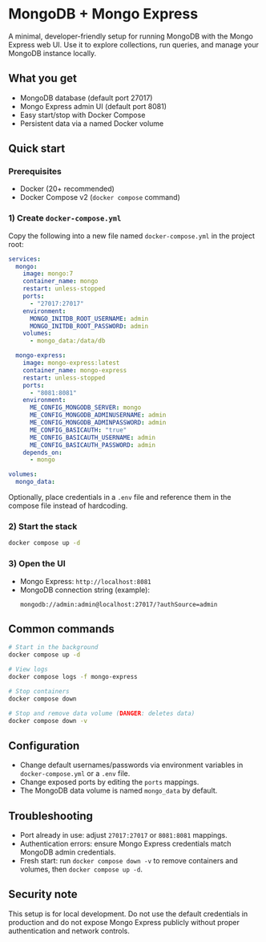 # MongoDB + Mongo Express

A minimal, developer-friendly setup for running MongoDB with the Mongo Express web UI. Use it to explore collections, run queries, and manage your MongoDB instance locally.

## What you get
- MongoDB database (default port 27017)
- Mongo Express admin UI (default port 8081)
- Easy start/stop with Docker Compose
- Persistent data via a named Docker volume

## Quick start

### Prerequisites
- Docker (20+ recommended)
- Docker Compose v2 (`docker compose` command)

### 1) Create `docker-compose.yml`
Copy the following into a new file named `docker-compose.yml` in the project root:

```yaml
services:
  mongo:
    image: mongo:7
    container_name: mongo
    restart: unless-stopped
    ports:
      - "27017:27017"
    environment:
      MONGO_INITDB_ROOT_USERNAME: admin
      MONGO_INITDB_ROOT_PASSWORD: admin
    volumes:
      - mongo_data:/data/db

  mongo-express:
    image: mongo-express:latest
    container_name: mongo-express
    restart: unless-stopped
    ports:
      - "8081:8081"
    environment:
      ME_CONFIG_MONGODB_SERVER: mongo
      ME_CONFIG_MONGODB_ADMINUSERNAME: admin
      ME_CONFIG_MONGODB_ADMINPASSWORD: admin
      ME_CONFIG_BASICAUTH: "true"
      ME_CONFIG_BASICAUTH_USERNAME: admin
      ME_CONFIG_BASICAUTH_PASSWORD: admin
    depends_on:
      - mongo

volumes:
  mongo_data:
```

Optionally, place credentials in a `.env` file and reference them in the compose file instead of hardcoding.

### 2) Start the stack
```bash
docker compose up -d
```

### 3) Open the UI
- Mongo Express: `http://localhost:8081`
- MongoDB connection string (example):
  ```
  mongodb://admin:admin@localhost:27017/?authSource=admin
  ```

## Common commands
```bash
# Start in the background
docker compose up -d

# View logs
docker compose logs -f mongo-express

# Stop containers
docker compose down

# Stop and remove data volume (DANGER: deletes data)
docker compose down -v
```

## Configuration
- Change default usernames/passwords via environment variables in `docker-compose.yml` or a `.env` file.
- Change exposed ports by editing the `ports` mappings.
- The MongoDB data volume is named `mongo_data` by default.

## Troubleshooting
- Port already in use: adjust `27017:27017` or `8081:8081` mappings.
- Authentication errors: ensure Mongo Express credentials match MongoDB admin credentials.
- Fresh start: run `docker compose down -v` to remove containers and volumes, then `docker compose up -d`.

## Security note
This setup is for local development. Do not use the default credentials in production and do not expose Mongo Express publicly without proper authentication and network controls.
